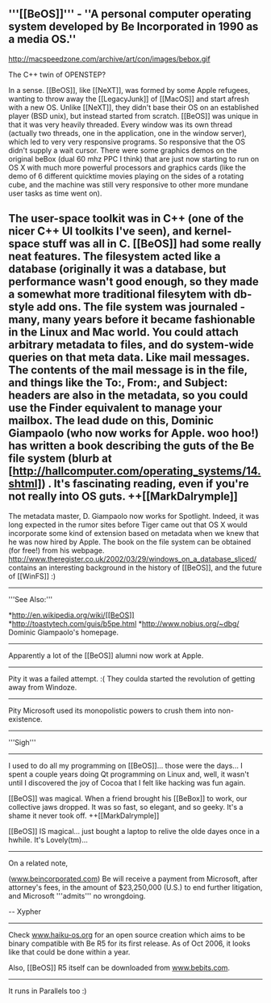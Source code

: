 '''[[BeOS]]''' - ''A personal computer operating system developed by Be Incorporated in 1990 as a media OS.''
----

http://macspeedzone.com/archive/art/con/images/bebox.gif

The C++ twin of OPENSTEP?

In a sense.  [[BeOS]], like [[NeXT]], was formed by some Apple refugees, wanting to throw away the [[LegacyJunk]] of [[MacOS]] and start afresh with a new OS.  Unlike [[NeXT]], they didn't base their OS on an established player (BSD unix), but instead started from scratch.  [[BeOS]] was unique in that it was very heavily threaded.  Every window was its own thread (actually two threads, one in the application, one in the window server), which led to very very responsive programs.  So responsive that the OS didn't supply a wait cursor.  There were some graphics demos on the original beBox (dual 60 mhz PPC I think) that are just now starting to run on OS X with much more powerful processors and graphics cards (like the demo of 6 different quicktime movies playing on the sides of a rotating cube, and the machine was still very responsive to other more mundane user tasks as time went on).

The user-space toolkit was in C++ (one of the nicer C++ UI toolkits I've seen), and kernel-space stuff was all in C.  [[BeOS]] had some really neat features.  The filesystem acted like a database (originally it was a database, but performance wasn't good enough, so they made a somewhat more traditional filesytem with db-style add ons.  The file system was journaled - many, many years before it became fashionable in the Linux and Mac world.  You could attach arbitrary metadata to files, and do system-wide queries on that meta data.  Like mail messages.  The contents of the mail message is in the file, and things like the To:, From:, and Subject: headers are also in the metadata, so you could use the Finder equivalent to manage your mailbox.  The lead dude on this, Dominic Giampaolo (who now works for Apple.  woo hoo!) has written a book describing the guts of the Be file system (blurb at [http://hallcomputer.com/operating_systems/14.shtml]) .  It's fascinating reading, even if you're not really into OS guts.  ++[[MarkDalrymple]]
----

The metadata master, D. Giampaolo now works for Spotlight.  Indeed, it was long expected in the rumor sites before Tiger came out
that OS X would incorporate some kind of extension based on metadata when we knew that he was now hired by Apple.
The book on the file system can be obtained (for free!) from his webpage.
http://www.theregister.co.uk/2002/03/29/windows_on_a_database_sliced/ contains an interesting background in the history of [[BeOS]], and the future of [[WinFS]] :)

----
'''See Also:''' 

*http://en.wikipedia.org/wiki/[[BeOS]]
*http://toastytech.com/guis/b5pe.html
*http://www.nobius.org/~dbg/   Dominic Giampaolo's homepage.

----

Apparently a lot of the [[BeOS]] alumni now work at Apple.

----

Pity it was a failed attempt. :( They coulda started the revolution of getting away from Windoze.

----

Pity Microsoft used its monopolistic powers to crush them into non-existence.

----
'''Sigh'''

----

I used to do all my programming on [[BeOS]]... those were the days... I spent a couple years doing Qt programming on Linux and, well, it wasn't until I discovered the joy of Cocoa that I felt like hacking was fun again.

[[BeOS]] was magical.  When a friend brought his [[BeBox]] to work, our collective jaws dropped.  It was so fast,  so elegant, and so geeky.  It's a shame it never took off.  ++[[MarkDalrymple]]

[[BeOS]] IS magical... just bought a laptop to relive the olde dayes once in a hwhile. It's Lovely(tm)...

----

On a related note,

(www.beincorporated.com)
Be will receive a payment from Microsoft, after attorney's fees, in the amount of $23,250,000 (U.S.) to end further litigation, and Microsoft '''admits''' no wrongdoing.

-- Xypher

----

Check www.haiku-os.org for an open source creation which aims to be binary compatible with Be R5 for its first release. As of Oct 2006, it looks like that could be done within a year.

Also, [[BeOS]] R5 itself can be downloaded from www.bebits.com.

----

It runs in Parallels too :)